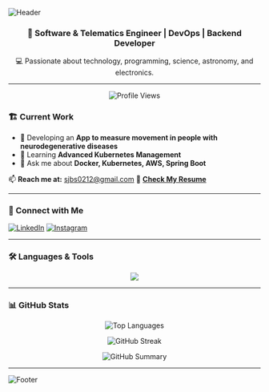 ![Header](https://capsule-render.vercel.app/api?type=waving&color=0:1E1E1E,100:0E75B6&height=200&section=header&text=Santiago%20Barraza&fontSize=40&fontColor=ffffff&animation=fadeIn)

<h3 align="center">🚀 Software & Telematics Engineer | DevOps | Backend Developer</h3>
<p align="center">💻 Passionate about technology, programming, science, astronomy, and electronics.</p>

---

<p align="center">
  <img src="https://komarev.com/ghpvc/?username=santiagobarrazas&label=Profile%20views&color=0e75b6&style=flat" alt="Profile Views" />
</p>

### 🏗️ Current Work
- 🔭 Developing an **App to measure movement in people with neurodegenerative diseases**
- 🌱 Learning **Advanced Kubernetes Management**
- 💬 Ask me about **Docker, Kubernetes, AWS, Spring Boot**

📫 **Reach me at:** [sjbs0212@gmail.com](mailto:sjbs0212@gmail.com)
📄 **[Check My Resume](https://drive.google.com/file/d/1RtnooLJLqXua-5x5a5ZiWg7le6O4Af-J/view?usp=drivesdk)**

---

### 📡 Connect with Me
<p align="left">
  <a href="https://linkedin.com/in/santiagobarrazas" target="_blank"><img src="https://img.shields.io/badge/LinkedIn-%230077B5.svg?style=for-the-badge&logo=linkedin&logoColor=white" alt="LinkedIn"></a>
  <a href="https://instagram.com/sjbarraza" target="_blank"><img src="https://img.shields.io/badge/Instagram-%23E4405F.svg?style=for-the-badge&logo=instagram&logoColor=white" alt="Instagram"></a>
</p>

---

### 🛠️ Languages & Tools
<p align="center">
  <img src="https://skillicons.dev/icons?i=android,aws,bash,cpp,css,django,docker,express,firebase,flask,gcp,git,graphql,html,java,js,jenkins,jest,kotlin,kubernetes,linux,mongodb,mysql,nestjs,nextjs,nginx,nodejs,opencv,pandas,postgres,postman,python,qt,react,redis,scikitlearn,spring,tailwind,ts,vagrant"/>
</p>

---

### 📊 GitHub Stats
<p align="center">
  <img src="https://github-readme-stats-pi-eight-12.vercel.app/api/top-langs/?username=santiagobarrazas&exclude_repo=github-readme-stats&langs_count=8&layout=compact&theme=tokyonight" alt="Top Languages"/>
</p>

<p align="center">
  <img src="https://github-readme-streak-stats.herokuapp.com/?user=santiagobarrazas&theme=tokyonight" alt="GitHub Streak"/>
</p>

<p align="center">
  <img src="https://github-profile-summary-cards.vercel.app/api/cards/profile-details?username=santiagobarrazas&theme=tokyonight" alt="GitHub Summary"/>
</p>

---

![Footer](https://capsule-render.vercel.app/api?type=waving&color=0:0E75B6,100:1E1E1E&height=150&section=footer)
